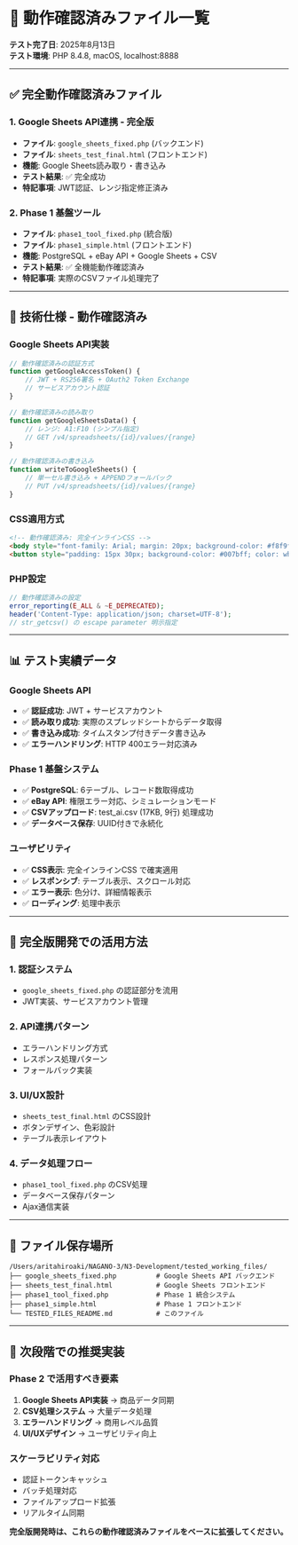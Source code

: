 # 🎉 動作確認済みファイル一覧

**テスト完了日**: 2025年8月13日  
**テスト環境**: PHP 8.4.8, macOS, localhost:8888  

---

## ✅ **完全動作確認済みファイル**

### **1. Google Sheets API連携 - 完全版**
- **ファイル**: `google_sheets_fixed.php` (バックエンド)
- **ファイル**: `sheets_test_final.html` (フロントエンド)  
- **機能**: Google Sheets読み取り・書き込み
- **テスト結果**: ✅ 完全成功
- **特記事項**: JWT認証、レンジ指定修正済み

### **2. Phase 1 基盤ツール**
- **ファイル**: `phase1_tool_fixed.php` (統合版)
- **ファイル**: `phase1_simple.html` (フロントエンド)
- **機能**: PostgreSQL + eBay API + Google Sheets + CSV
- **テスト結果**: ✅ 全機能動作確認済み
- **特記事項**: 実際のCSVファイル処理完了

---

## 🔧 **技術仕様 - 動作確認済み**

### **Google Sheets API実装**
```php
// 動作確認済みの認証方式
function getGoogleAccessToken() {
    // JWT + RS256署名 + OAuth2 Token Exchange
    // サービスアカウント認証
}

// 動作確認済みの読み取り
function getGoogleSheetsData() {
    // レンジ: A1:F10 (シンプル指定)
    // GET /v4/spreadsheets/{id}/values/{range}
}

// 動作確認済みの書き込み
function writeToGoogleSheets() {
    // 単一セル書き込み + APPENDフォールバック
    // PUT /v4/spreadsheets/{id}/values/{range}
}
```

### **CSS適用方式**
```html
<!-- 動作確認済み: 完全インラインCSS -->
<body style="font-family: Arial; margin: 20px; background-color: #f8f9fa;">
<button style="padding: 15px 30px; background-color: #007bff; color: white; border: none; border-radius: 8px;">
```

### **PHP設定**
```php
// 動作確認済みの設定
error_reporting(E_ALL & ~E_DEPRECATED);
header('Content-Type: application/json; charset=UTF-8');
// str_getcsv() の escape parameter 明示指定
```

---

## 📊 **テスト実績データ**

### **Google Sheets API**
- ✅ **認証成功**: JWT + サービスアカウント
- ✅ **読み取り成功**: 実際のスプレッドシートからデータ取得
- ✅ **書き込み成功**: タイムスタンプ付きデータ書き込み
- ✅ **エラーハンドリング**: HTTP 400エラー対応済み

### **Phase 1 基盤システム**
- ✅ **PostgreSQL**: 6テーブル、レコード数取得成功
- ✅ **eBay API**: 権限エラー対応、シミュレーションモード
- ✅ **CSVアップロード**: test_ai.csv (17KB, 9行) 処理成功
- ✅ **データベース保存**: UUID付きで永続化

### **ユーザビリティ**
- ✅ **CSS表示**: 完全インラインCSS で確実適用
- ✅ **レスポンシブ**: テーブル表示、スクロール対応
- ✅ **エラー表示**: 色分け、詳細情報表示
- ✅ **ローディング**: 処理中表示

---

## 🚀 **完全版開発での活用方法**

### **1. 認証システム**
- `google_sheets_fixed.php` の認証部分を流用
- JWT実装、サービスアカウント管理

### **2. API連携パターン**
- エラーハンドリング方式
- レスポンス処理パターン
- フォールバック実装

### **3. UI/UX設計**
- `sheets_test_final.html` のCSS設計
- ボタンデザイン、色彩設計
- テーブル表示レイアウト

### **4. データ処理フロー**
- `phase1_tool_fixed.php` のCSV処理
- データベース保存パターン
- Ajax通信実装

---

## 📁 **ファイル保存場所**

```
/Users/aritahiroaki/NAGANO-3/N3-Development/tested_working_files/
├── google_sheets_fixed.php          # Google Sheets API バックエンド
├── sheets_test_final.html           # Google Sheets フロントエンド  
├── phase1_tool_fixed.php            # Phase 1 統合システム
├── phase1_simple.html               # Phase 1 フロントエンド
└── TESTED_FILES_README.md           # このファイル
```

---

## 🎯 **次段階での推奨実装**

### **Phase 2 で活用すべき要素**
1. **Google Sheets API実装** → 商品データ同期
2. **CSV処理システム** → 大量データ処理
3. **エラーハンドリング** → 商用レベル品質
4. **UI/UXデザイン** → ユーザビリティ向上

### **スケーラビリティ対応**
- 認証トークンキャッシュ
- バッチ処理対応
- ファイルアップロード拡張
- リアルタイム同期

**完全版開発時は、これらの動作確認済みファイルをベースに拡張してください。**
